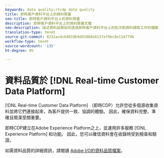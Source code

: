 ```yaml
---
keywords: data quality;rtcdp data quality
title: 即時客戶資料平台上的資料質量
seo-title: 即時客戶資料平台上的資料質量
description: 即時客戶資料平台上的資料質量文檔
seo-description: 描述資料品質如何透過即時客戶資料平台上的批次和資料擷取工作的檔案
translation-type: tm+mt
source-git-commit: 0232acdc64019b9d93888e8137ef9bc8e114779b
workflow-type: tm+mt
source-wordcount: '135'
ht-degree: 0%

---
```



# 資料品質於 [!DNL Real-time Customer Data Platform]

[!DNL Real-time Customer Data Platform] （即時CDP）允許您從多個源收集資料並將它們連接起來，為客戶提供一致、協調的體驗。 因此，確保資料完整、準確且簡潔至關重要。

即時CDP建立在Adobe Experience Platform之上，並運用許多服務 [!DNL Experience Platform] 和功能。 因此，您可以確信資料會在收錄時受到檢查和驗證。

如需資料品質的詳細資訊，請閱讀 [Adobe I/O的資料品質檔案](../../ingestion/quality/overview.md)。